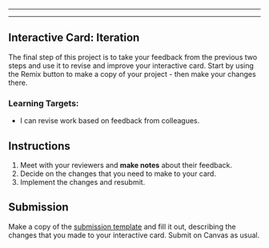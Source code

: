 [//]: # ( <p><iframe src="https://douglasurner.github.io/GDP1/projects/1/P1.2-develop" width="100%" height="666px"></iframe></p> )

---
---

[template]: https://docs.google.com/document/d/1kYkX7yKQKpnZDLsYK_7zVudcvAYyxY0UQgLfwXTZSfA/copy

## Interactive Card: Iteration

The final step of this project is to take your feedback from the previous two steps and use it to revise and improve your interactive card. Start by using the Remix button to make a copy of your project - then make your changes there.

### Learning Targets:

* I can revise work based on feedback from colleagues.

## Instructions

1. Meet with your reviewers and **make notes** about their feedback.
2. Decide on the changes that you need to make to your card.
3. Implement the changes and resubmit.

## Submission

Make a copy of the [submission template][template] and fill it out, describing the changes that you made to your interactive card. Submit on Canvas as usual.
